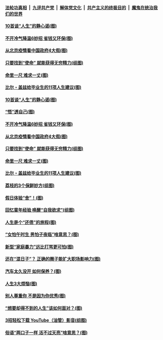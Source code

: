 ####  [法轮功真相](../../../../basic/blob/master/README.md?t=06231102) &nbsp;|&nbsp; [九评共产党](../../../../9ping.md/blob/master/README.md?t=06231102) &nbsp;|&nbsp; [解体党文化](../../../../jtdwh.md/blob/master/README.md?t=06231102)  &nbsp;|&nbsp; [共产主义的终极目的](../../../../gczydzjmd.md/blob/master/README.md?t=06231102) &nbsp;|&nbsp; [魔鬼在统治我们的世界](../../../../mgztzwmdsj.md/blob/master/README.md?t=06231102) 

#### [10首谈“人生”的静心谣(图)](../pages/p8/936965.md?t=06231102) 

#### [不开冷气降温6妙招 省钱又环保(图)](../pages/p8/937329.md?t=06231102) 

#### [从北京疫情看中国政府4大假(图)](../pages/p8/937196.md?t=06231102) 

#### [只要找到“使命” 就能获得无穷精力(组图)](../pages/p8/937159.md?t=06231102) 

#### [命里一尺 难求一丈(图)](../pages/p8/936782.md?t=06231102) 

#### [比尔・盖兹给毕业生的11项人生建议(图)](../pages/p8/936231.md?t=06231102) 

#### [10首谈“人生”的静心谣(图)](../pages/p8/936965.md?t=06231102) 

#### [“悟”透自己(图)](../pages/p8/936972.md?t=06231102) 

#### [不开冷气降温6妙招 省钱又环保(图)](../pages/p8/937329.md?t=06231102) 

#### [从北京疫情看中国政府4大假(图)](../pages/p8/937196.md?t=06231102) 

#### [只要找到“使命” 就能获得无穷精力(组图)](../pages/p8/937159.md?t=06231102) 

#### [命里一尺 难求一丈(图)](../pages/p8/936782.md?t=06231102) 

#### [比尔・盖兹给毕业生的11项人生建议(图)](../pages/p8/936231.md?t=06231102) 

#### [荔枝的3个保鲜妙方(组图)](../pages/p8/936950.md?t=06231102) 

#### [假日体验“舍”！(图)](../pages/p8/937183.md?t=06231102) 

#### [回忆童年经验 唤醒“自我欲求”(组图)](../pages/p8/937082.md?t=06231102) 

#### [人生是个“还债”的旅程(图)](../pages/p8/936768.md?t=06231102) 

#### [“女怕午时生 男怕子夜临”啥意思？(图)](../pages/p8/937081.md?t=06231102) 

#### [新型“家庭暴力”远比打骂更可怕(图)](../pages/p8/936230.md?t=06231102) 

#### [还在“混日子”？ 正确的圈子能扩大职场影响力(图)](../pages/p8/937049.md?t=06231102) 

#### [汽车太久没开 如何保养？(图)](../pages/p8/937035.md?t=06231102) 

#### [人生3大烦恼(图)](../pages/p8/936959.md?t=06231102) 

#### [别人尊重你 不是因为你优秀(图)](../pages/p8/936253.md?t=06231102) 

#### [“想要却得不到的人生”该如何面对？(图)](../pages/p8/936933.md?t=06231102) 

#### [3招轻松下载 YouTube（油管）影音(组图)](../pages/p8/936922.md?t=06231102) 

#### [俗语“两口子一样 活不过天亮”啥意思？(图)](../pages/p8/936917.md?t=06231102) 

